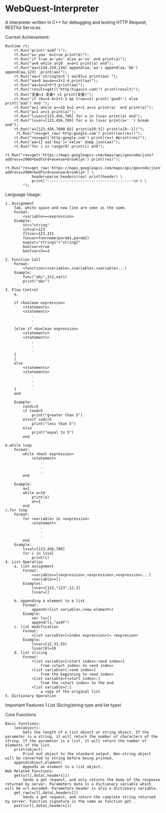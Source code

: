 # WebQuest-Interpreter
A interpreter written in C++ for debugging and texting HTTP Request, RESTful Services.

Current Achievement:

	Runtime rt;
		rt.Run("print('asdf')");
		rt.Run("a='yea' b=true print(b)");
		rt.Run("if true a='yes' else a='no' end print(a)");
		rt.Run("a=0 while a<10  a=a+1 print(a) end");
		rt.Run("aa=[234,234,234] append(aa,'aa') append(aa,'bb') append(aa,123)  print(aa)");
		rt.Run("aa=['stringtest'] aa[0]=1 print(aa) ");
		rt.Run("aa=0 aa=aa==2+2-4 print(aa)");
		rt.Run("aa=1==2+5*3 print(aa)");
		rt.Run("result=get(\"http:higavin.com\") print(result)");
		rt.Run("变量=1 变量+ =1 print(变量)");
		rt.Run("if (0==4-4+2+1-3 && true==1) print('good!') else print('bad') end ");
		rt.Run("a=1 while a<=10 b=2 a+=1 a+=1 print(a)  end print(a)");
		rt.Run("a=1 a+=1 print(a)");
		rt.Run("lsvar=[123,456,789] for a in lsvar print(a) end");
		rt.Run("lsvar=[123,456,789] for a in lsvar print(a+' ') break end");
		rt.Run("a=[123,456,7890.02] print(a[0:3]) print(a[0:-1])");
		 rt.Run("res=get_raw('http:google.com') print(len(res))");
		rt.Run("res=get('http:google.com') print(res) #print(res)");
		rt.Run("aa={} aa['key']='value' dump_json(aa)");
		rt.Run("for i in range(9) print(i) end");
		rt.Run("res=get('https://maps.googleapis.com/maps/api/geocode/json?address=2900+bedford+avenue+brooklyn') print(res)");
		rt.Run("res=get_raw('https://maps.googleapis.com/maps/api/geocode/json?address=2900+bedford+avenue+brooklyn') \
			    header=parse_headers(res) print(header) \
				print('---------------------------------------\n') \
			");

Language Usage:
    
    
    1. Assignment
        Tab, white space and new line are seen as the same.
        Format:
            <variable>=<expression>
        Example:
            str="string"
            intvar=123
            fltvar=123.321
            funvar=funcname(param1,param2)
            expvar="string1"+"string2"
            boolvar=true
            boolvar=3==3
            
    2. Function Call
        Format:
            <function>(<variable>,<variable>,<variable>...)
        Example:
            func("abc",1+2,var1)
            print("abc")
            
    3. Flow Control
        a.
        
        if <boolean expression> 
            <statements>
            <statements>
                .
                .
                .
        [else if <boolean expression> 
            <statements>
            <statements>
                .
                .
                .   
        ]
        [
        else
            <statements>
            <statements>
                .
                .
                .  
        ]
        end
        
        Example:
            condi=5
            if cond>5
                print("greater than 5")
            elseif codi<5
                print("less than 5")
            else
                print("equal to 5")
            end
            
    b.while loop
        Format:
            while <bool expression>
                <statement>
                    .
                    .
                    .
            end
        
        Example:
            a=1
            while a<10
                print(a)
                a+=1
            end
    c.for loop
        Format:
            for <variable> in <expression>
                <statement>
                    .
                    .
                    .
            end
        Example:
            lsval=[123,456,789]
            for i in lsval
                print(i)
    4. List Operation 
        a. list assignment
            Format:
                <variable>=[<expression>,<expression>,<expression>...]
                <variable>=[]
            Examples:
                lsvar=[123,"123",12.3]
                lsvar=[]
                
        b. appending a element to a list
            Format:
                append(<list variable>,<new element>)
            Example:
                var ls=[]
                append(ls,"asdf")
        c. list modification
            Format:
                <list variable>[<index expression>]= <expresion>
            Example:
                lsvar=[12,31,55]
                lsvar[0]=16
        d. list slicing
            Format:
                <list variable>[<start index>:<end index>]
                    from <start index> to <end index>
                <list variable>[:<end index>]
                    from the beginning to <end index>
                <list variable>[<start index>:]
                    from the <start index> to the end
                <list variable>[:]
                    a copy of the original list
    5. Dictionary Operation
Important Features
    1.List Slicing(string type and list type)
    
    
Core Functions

    Basic Functions: 
        len(object):
            Gets the length of a list object or string object. If the parameter is a string, it will return the number of characters of the string. If the parameter is a list, it will return the number of elements of the list.
        print(object)
            Print out object to the standard output. Non-string object will be converted to string before being printed.
        append(object,element)
            Appends an element to a list object.
    Web Related Functions:
        get(url[,data[,headers]])
            Sends a get request, and only returns the body of the response returned by server. Parameters data is a dictionary variable which will be url-encoded. Parameters header is also a dictionary variable.
        get_raw(url[,data[,headers]])
            Sends a get request, and return the complete string returned by server. Function signature is the same as function get . 
        post(url[,data[,headers]])
    